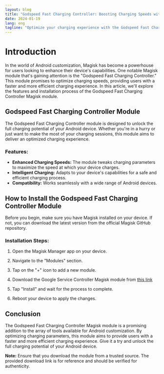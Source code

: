 ```yaml
---
layout: blog
title: "Godspeed Fast Charging Controller: Boosting Charging Speeds with Magisk"
date: 2024-01-19
lang: eng
tagline: "Optimize your charging experience with the Godspeed Fast Charging Controller Magisk module!"
---
```


# Introduction

In the world of Android customization, Magisk has become a powerhouse for users looking to enhance their device's capabilities. One notable Magisk module that's gaining attention is the "Godspeed Fast Charging Controller." This module promises to optimize charging speeds, providing users with a faster and more efficient charging experience. In this article, we'll explore the features and installation process of the Godspeed Fast Charging Controller Magisk module.

## Godspeed Fast Charging Controller Module

The Godspeed Fast Charging Controller module is designed to unlock the full charging potential of your Android device. Whether you're in a hurry or just want to make the most of your charging sessions, this module aims to deliver an optimized charging experience.

### Features:

- **Enhanced Charging Speeds:** The module tweaks charging parameters to maximize the speed at which your device charges.
- **Intelligent Charging:** Adapts to your device's capabilities for a safe and efficient charging process.
- **Compatibility:** Works seamlessly with a wide range of Android devices.

## How to Install the Godspeed Fast Charging Controller Module

Before you begin, make sure you have Magisk installed on your device. If not, you can download the latest version from the official Magisk GitHub repository.

### Installation Steps:

1. Open the Magisk Manager app on your device.

2. Navigate to the "Modules" section.

3. Tap on the "+" icon to add a new module.

4. Download the Google Service Controller Magisk module from [this link](https://shrinke.me/FastCharge)
5. Tap "Install" and wait for the process to complete.

6. Reboot your device to apply the changes.

## Conclusion

The Godspeed Fast Charging Controller Magisk module is a promising addition to the array of tools available for Android customization. By optimizing charging parameters, this module aims to provide users with a faster and more efficient charging experience. Give it a try and unlock the full charging potential of your Android device.

**Note:** Ensure that you download the module from a trusted source. The provided download link is for reference and should be verified for authenticity.
